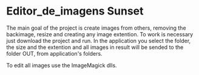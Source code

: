# Editor_de_imagens Sunset

The main goal of the project is create images from others, removing the backimage, resize and creating any image extention. To work is necessary just download the project and run. In the application you select the folder, the size and the extention and all images in result will be sended to the folder OUT, from application's folders.

To edit all images use the ImageMagick dlls.
